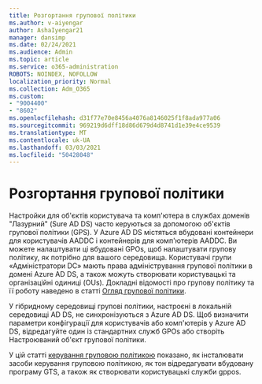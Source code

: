 ```yaml
---
title: Розгортання групової політики
ms.author: v-aiyengar
author: AshaIyengar21
manager: dansimp
ms.date: 02/24/2021
ms.audience: Admin
ms.topic: article
ms.service: o365-administration
ROBOTS: NOINDEX, NOFOLLOW
localization_priority: Normal
ms.collection: Adm_O365
ms.custom:
- "9004400"
- "8602"
ms.openlocfilehash: d31f77e70e8456a4076a8146025f1f8ada977a06
ms.sourcegitcommit: 969219d6dff18d86d679d4d8741d1e39e4ce9539
ms.translationtype: MT
ms.contentlocale: uk-UA
ms.lasthandoff: 03/03/2021
ms.locfileid: "50428048"
---
```

# <a name="gpo-deployment"></a>Розгортання групової політики

Настройки для об'єктів користувача та комп'ютера в службах доменів "Лазурний" (Sure AD DS) часто керуються за допомогою об'єктів групової політики (GPS). У Azure AD DS містяться вбудовані контейнери для користувачів AADDC і контейнерів для комп'ютерів AADDC. Ви можете налаштувати ці вбудовані GPOs, щоб налаштувати групову політику, як потрібно для вашого середовища. Користувачі групи «Адміністратори DC» мають права адміністрування групової політики в домені Azure AD DS, а також можуть створювати користувацькі та організаційні одиниці (OUs). Докладні відомості про групову політику та її роботу наведено в статті [Огляд групової політики](https://docs.microsoft.com/previous-versions/windows/it-pro/windows-server-2012-R2-and-2012/hh831791(v=ws.11)).

У гібридному середовищі групові політики, настроєні в локальній середовищі AD DS, не синхронізуються з Azure AD DS. Щоб визначити параметри конфігурації для користувачів або комп'ютерів у Azure AD DS, відредагуйте один із стандартних служб GPOs або створіть Настроюваний об'єкт групової політики.

У цій статті [керування груповою політикою](https://docs.microsoft.com/azure/active-directory-domain-services/manage-group-policy) показано, як інсталювати засоби керування груповою політикою, як тон відредагувати вбудовану програму GTS, а також як створювати користувацькі служби gppos.
